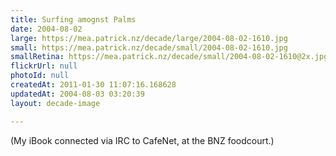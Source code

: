 ```yaml
---
title: Surfing amognst Palms
date: 2004-08-02
large: https://mea.patrick.nz/decade/large/2004-08-02-1610.jpg
small: https://mea.patrick.nz/decade/small/2004-08-02-1610.jpg
smallRetina: https://mea.patrick.nz/decade/small/2004-08-02-1610@2x.jpg
flickrUrl: null
photoId: null
createdAt: 2011-01-30 11:07:16.168628
updatedAt: 2004-08-03 03:20:39
layout: decade-image

---
```

(My iBook connected via IRC to CafeNet, at the BNZ foodcourt.)
